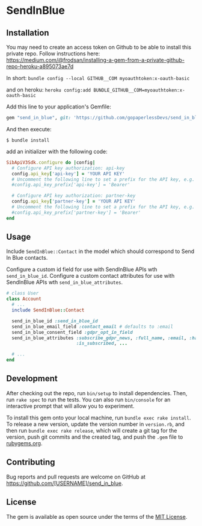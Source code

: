 # SendInBlue

## Installation

You may need to create an access token on Github to be able to install this private repo. Follow instructions here: https://medium.com/@frodsan/installing-a-gem-from-a-private-github-repo-heroku-a895073ae7d

In short:
`bundle config --local GITHUB__COM myoauthtoken:x-oauth-basic`

and on heroku:
`heroku config:add BUNDLE_GITHUB__COM=myoauthtoken:x-oauth-basic`

Add this line to your application's Gemfile:

```ruby
gem "send_in_blue", git: 'https://github.com/gopaperlessDevs/send_in_blue.git'
```

And then execute:

    $ bundle install


add an initializer with the following code:

```ruby
SibApiV3Sdk.configure do |config|
  # Configure API key authorization: api-key
  config.api_key['api-key'] = 'YOUR API KEY'
  # Uncomment the following line to set a prefix for the API key, e.g. 'Bearer' (defaults to nil)
  #config.api_key_prefix['api-key'] = 'Bearer'

  # Configure API key authorization: partner-key
  config.api_key['partner-key'] = 'YOUR API KEY'
  # Uncomment the following line to set a prefix for the API key, e.g. 'Bearer' (defaults to nil)
  #config.api_key_prefix['partner-key'] = 'Bearer'
end
```
## Usage

Include ```SendInBlue::Contact``` in the model which should correspond to Send In Blue contacts.

Configure a custom id field for use with SendInBlue APIs wth ```send_in_blue_id```.
Configure a custom contact attributes for use with SendInBlue APIs wth ```send_in_blue_attributes```.


```ruby
# class User
class Account
  # ...
  include SendInBlue::Contact

  send_in_blue_id :send_in_blue_id
  send_in_blue_email_field :contact_email # defaults to :email
  send_in_blue_consent_field :gdpr_opt_in_field
  send_in_blue_attributes :subscribe_gdpr_news, :full_name, :email, :has_been_reseller,
                          :is_subscribed, ...

  # ...
end
```

## Development

After checking out the repo, run `bin/setup` to install dependencies. Then, run `rake spec` to run the tests. You can also run `bin/console` for an interactive prompt that will allow you to experiment.

To install this gem onto your local machine, run `bundle exec rake install`. To release a new version, update the version number in `version.rb`, and then run `bundle exec rake release`, which will create a git tag for the version, push git commits and the created tag, and push the `.gem` file to [rubygems.org](https://rubygems.org).

## Contributing

Bug reports and pull requests are welcome on GitHub at https://github.com/[USERNAME]/send_in_blue.

## License

The gem is available as open source under the terms of the [MIT License](https://opensource.org/licenses/MIT).
